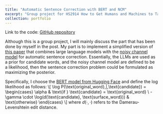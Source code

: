 ```yaml
---
title: "Automatic Sentence Correction with BERT and NCM"
excerpt: "Group project for HS2914 How to Get Humans and Machines to Talk to Each Other.<br/><img src='/images/bert_ncm.png'>"
collection: portfolio
---
```


Link to the code: [GitHub repository](https://github.com/hanyang-hu/HS2914-auto-correction-project)

Although this is a group project, I will mainly discuss the part that has been done by myself in the post. My part is to implement a simplified version of [this paper](https://aclanthology.org/W19-4420.pdf) that combines large language models with the [noisy channel model](https://web.stanford.edu/~jurafsky/slp3/B.pdf) for automatic sentence correction. Essentially, the LLMs are used as a prior for candidate words, and the noisy channel model are defined to be a likelihood, then the sentence correction problem could be formulated as maximizing the posterior.

Specifically, I choose the [BERT model from Hugging Face](https://huggingface.co/docs/transformers/model_doc/bert) and define the log likelihood as follows:
\\[
    \log P(\text{original\_word}\,|\,\text{candidate}) = 
    \begin{cases} 
    \alpha & \text{if } \text{candidate} = \text{original\_word} \\
    -\gamma \cdot \log(d(\text{candidate}, \text{surface\_word})) & \text{otherwise}
    \end{cases}
\\]
where $d(\cdot, \cdot)$ refers to the Damerau-Levenshtein edit distance.